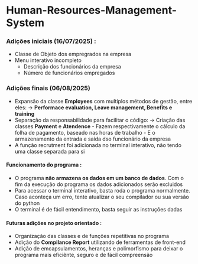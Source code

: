 # Human-Resources-Management-System
### Adições iniciais (16/07/2025) : 
- Classe de Objeto dos empregrados na empresa
- Menu interativo incompleto
    - Descrição dos funcionários da empresa
    - Número de funcionários empregados
### Adições finais (06/08/2025)
- Expansão da classe **Employees** com multiplos métodos de gestão, entre eles:
      -> **Performace evaluation, Leave management, Benefits e training**
- Separação da responsabilidade para facilitar o código:
    -> Criação das classes **Payment** e **Atendence**
       - Fazem respectivamente o cálculo da folha de pagamento, baseado nas horas de trabalho
       - E o armazenamento da entrada e saída dso funcionário da empresa
- A função recrutment foi adicionada no terminal interativo, não tendo uma classe separada para si
  
#### Funcionamento do programa :
  - O programa **não armazena os dados em um banco de dados**. Com o fim da execução do programa os dados adicionados serão excluidos
  - Para acessar o terminal interativo, basta roda o programa normalmente. Caso aconteça um erro, tente atualizar o seu compilador ou sua versão do python
  - O terminal é de fácil entendimento, basta seguir as instruções dadas

#### Futuras adições no projeto orientado : 
  - Organização das classes e de funções repetitivas no programa
  - Adição do **Compilance Report** utilizando de ferramentas de front-end
  - Adição de emcapsulamentos, heranças e polimorfismo para deixar o programa mais eficiênte, seguro e de fácil compreensão  

  
